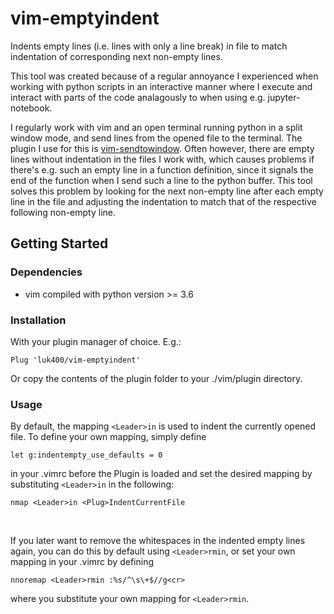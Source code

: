 # vim-emptyindent

Indents empty lines (i.e. lines with only a line break) in file to match indentation of corresponding next non-empty lines.

This tool was created because of a regular annoyance I experienced when working with python scripts in an interactive manner where I execute and interact with parts of the code analagously to when using e.g. jupyter-notebook. 

I regularly work with vim and an open terminal running python in a split window mode, and send lines from the opened file to the terminal. The plugin I use for this is [vim-sendtowindow](https://github.com/karoliskoncevicius/vim-sendtowindow). 
Often however, there are empty lines without indentation in the files I work with, which causes problems if there's e.g. such an empty line in a function definition, since it signals the end of the function when I send such a line to the python buffer. 
This tool solves this problem by looking for the next non-empty line after each empty line in the file and adjusting the indentation to match that of the respective following non-empty line. 


## Getting Started

### Dependencies

* vim compiled with python version >= 3.6

### Installation

With your plugin manager of choice. E.g.:

```
Plug 'luk400/vim-emptyindent' 
```

Or copy the contents of the plugin folder to your ./vim/plugin directory.

### Usage

By default, the mapping `<Leader>in` is used to indent the currently opened file.
To define your own mapping, simply define
```
let g:indentempty_use_defaults = 0
```
in your .vimrc before the Plugin is loaded and set the desired mapping by substituting `<Leader>in` in the following:
```
nmap <Leader>in <Plug>IndentCurrentFile
```
&nbsp;

If you later want to remove the whitespaces in the indented empty lines again, you can do this by default using `<Leader>rmin`, or set your own mapping in your .vimrc by defining
```
nnoremap <Leader>rmin :%s/^\s\+$//g<cr>
```
where you substitute your own mapping for `<Leader>rmin`.
